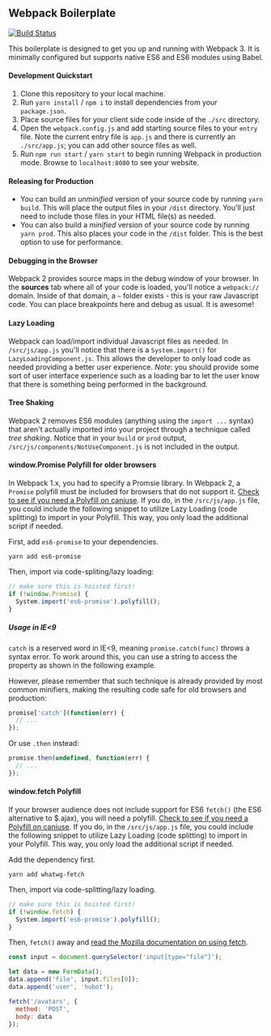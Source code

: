 ## Webpack Boilerplate

[![Build Status](https://travis-ci.org/code-for-coffee/webpack-boilerplate.svg?branch=master)](https://travis-ci.org/code-for-coffee/webpack-boilerplate)

This boilerplate is designed to get you up and running with Webpack 3. It is minimally configured but supports native ES6 and ES6 modules using Babel.

#### Development Quickstart

1. Clone this repository to your local machine.
2. Run `yarn install` / `npm i` to install dependencies from your `package.json`. 
3. Place source files for your client side code inside of the `./src` directory. 
4. Open the `webpack.config.js` and add starting source files to your `entry` file. Note the current entry file is `app.js` and there is currently an `./src/app.js`; you can add other source files as well.
5. Run `npm run start` / `yarn start` to begin running Webpack in production mode. Browse to `localhost:8080` to see your website.

#### Releasing for Production

* You can build an _unminified_ version of your source code by running `yarn build`. This will place the output files in your `/dist` directory. You'll just need to include those files in your HTML file(s) as needed.
* You can also build a _minified_ version of your source code by running `yarn prod`. This also places your code in the `/dist` folder. This is the best option to use for performance.

#### Debugging in the Browser

Webpack 2 provides source maps in the debug window of your browser. In the **sources** tab where all of your code is loaded, you'll notice a `webpack://` domain. Inside of that domain, a `~` folder exists - this is your raw Javascript code. You can place breakpoints here and debug as usual. It is awesome!

#### Lazy Loading

Webpack can load/import individual Javascript files as needed. In `/src/js/app.js` you'll notice that there is a `System.import()` for `LazyLoadingComponent.js`. This allows the developer to only load code as needed providing a better user experience. _Note_: you should provide some sort of user interface experience such as a loading bar to let the user know that there is something being performed in the background. 

#### Tree Shaking

Webpack 2 removes ES6 modules (anything using the `import ...` syntax) that aren't actually imported into your project through a technique called _tree shaking_. Notice that in your `build` or `prod` output, `/src/js/components/NotUseComponent.js` is not included in the output.

#### window.Promise Polyfill for older browsers

In Webpack 1.x, you had to specify a Promsie library. In Webpack 2, a `Promise` polyfill must be included for browsers that do not support it. [Check to see if you need a Polyfill on caniuse](http://caniuse.com/#feat=promises). If you do, in the `/src/js/app.js` file, you could include the following snippet to utilize Lazy Loading (code splitting) to import in your Polyfill. This way, you only load the additional script if needed.

First, add `es6-promise` to your dependencies.

`yarn add es6-promise`

Then, import via code-spliting/lazy loading:

```javascript
// make sure this is hoisted first!
if (!window.Promise) {
  System.import('es6-promise').polyfill();
}
```

##### Usage in IE<9

`catch` is a reserved word in IE<9, meaning `promise.catch(func)` throws a syntax error. To work around this, you can use a string to access the property as shown in the following example.

However, please remember that such technique is already provided by most common minifiers, making the resulting code safe for old browsers and production:

```js
promise['catch'](function(err) {
  // ...
});
```

Or use `.then` instead:

```js
promise.then(undefined, function(err) {
  // ...
});
```

#### window.fetch Polyfill

If your browser audience does not include support for ES6 `fetch()` (the ES6 alternative to $.ajax), you will need a polyfill. [Check to see if you need a Polyfill on caniuse](http://caniuse.com/#feat=fetch). If you do, in the `/src/js/app.js` file, you could include the following snippet to utilize Lazy Loading (code splitting) to import in your Polyfill. This way, you only load the additional script if needed. 

Add the dependency first.

`yarn add whatwg-fetch`

Then, import via code-splitting/lazy loading.

```javascript
// make sure this is hoisted first!
if (!window.fetch) {
  System.import('es6-promise').polyfill();
}
```

Then, `fetch()` away and [read the Mozilla documentation on using fetch](https://developer.mozilla.org/en-US/docs/Web/API/Fetch_API/Using_Fetch).

```javascript
const input = document.querySelector('input[type="file"]');

let data = new FormData();
data.append('file', input.files[0]);
data.append('user', 'hubot');

fetch('/avatars', {
  method: 'POST',
  body: data
});
```